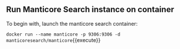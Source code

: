 ## Run Manticore Search instance on container

To begin with, launch the manticore search container:


`docker run --name manticore -p 9306:9306 -d manticoresearch/manticore`{{execute}}


